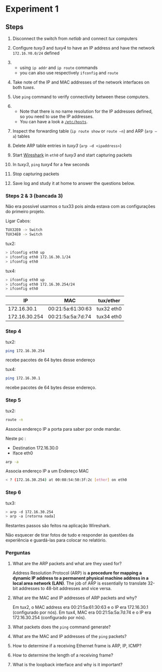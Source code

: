 # Experiment 1

## Steps

1. Disconnect the switch from *netlab* and connect *tux* computers

2. Configure *tuxy3* and *tuxy4* to have an IP address and have the network `172.16.Y0.0/24` defined

3. - using `ip addr` and `ip route` commands
   - you can also use respectively `ifconfig` and `route`

4. Take note of the IP and MAC addresses of the network interfaces on both *tuxes*.

5. Use `ping` command to verify connectivity between these computers.

6. - Note that there is no name resolution for the IP addresses defined, so you need to use the IP addresses.
   - You can have a look a [`/etc/hosts`](https://linux.die.net/man/5/hosts).

7. Inspect the forwarding table (`ip route show` or `route –n`) and ARP (`arp –a`) tables

8. Delete ARP table entries in *tuxy3* (`arp –d <ipaddress>`)

9. Start [Wireshark](https://www.wireshark.org/) in `eth0` of *tuxy3* and start capturing packets

10. In *tuxy3*, `ping` *tuxy4* for a few seconds

11. Stop capturing packets

12. Save log and study it at home to answer the questions below.



### Steps 2 & 3 (bancada 3)

Não era possível usarmos o tux33 pois ainda estava com as configurações do primeiro projeto.

Ligar Cabos:

```bash
TUX32E0 -> Switch
TUX34E0 -> Switch
```

tux2:

```bash
> ifconfig eth0 up
> ifconfig eth0 172.16.30.1/24
> ifconfig eth0
```

tux4:

```bash
> ifconfig eth0 up
> ifconfig eth0 172.16.30.254/24
> ifconfig eth0 
```

| IP            | MAC               | tux/ether  |
| ------------- | ----------------- | ---------- |
| 172.16.30.1   | 00:21:5a:61:30:63 | tux32 eth0 |
| 172.16.30.254 | 00:21:5a:5a:7d:74 | tux34 eth0 |

### Step 4

tux2:

```bash
ping 172.16.30.254
```

recebe pacotes de 64 bytes desse endereço

tux4:

```bash
ping 172.16.30.1
```

recebe pacotes de 64 bytes desse endereço.

### Step 5

tux2:

```bash
route -n
```

Associa endereço IP a porta para saber por onde mandar.

Neste pc :

- Destination 172.16.30.0
- Iface eth0

```bash
arp -a
```

Associa endereço IP a um Endereço MAC

```bash
< ? (172.16.30.254) at 00:08:54:50:3f:2c [ether] on eth0
```

### Step 6

tux3:

```bash
> arp -d 172.16.30.254
> arp -a [retorna nada]
```

Restantes passos são feitos na aplicação Wireshark.

Não esquecer de tirar fotos de tudo e responder às questões da experiência e guardá-las para colocar no relatório.

### Perguntas

1. What are the ARP packets and what are they used for?

   Address Resolution Protocol (ARP) is **a procedure for mapping a dynamic IP address to a permanent physical machine address in a local area network (LAN)**. The job of ARP is essentially to translate 32-bit addresses to 48-bit addresses and vice versa.

   

2. What are the MAC and IP addresses of ARP packets and why?

   Em tux2, o MAC address era 00:21:5a:61:30:63 e o IP era 172.16.30.1 (configurado por nós). Em tux4, MAC era  00:21:5a:5a:7d:74  e o IP era 172.16.30.254 (configurado por nós).

   

3. What packets does the `ping` command generate?

4. What are the MAC and IP addresses of the `ping` packets?

5. How to determine if a receiving Ethernet frame is ARP, IP, ICMP?

6. How to determine the length of a receiving frame?

7. What is the loopback interface and why is it important?

   

   
